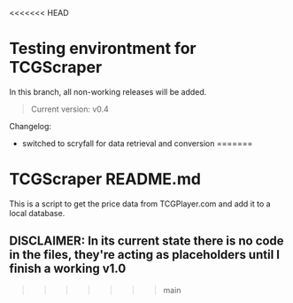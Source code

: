 <<<<<<< HEAD
# Testing environtment for TCGScraper
In this branch, all non-working releases will be added.
> Current version: v0.4

Changelog: 
- switched to scryfall for data retrieval and conversion
=======
# TCGScraper README.md
This is a script to get the price data from TCGPlayer.com and add it to a local database.

## DISCLAIMER: In its current state there is no code in the files, they're acting as placeholders until I finish a working v1.0
>>>>>>> main

